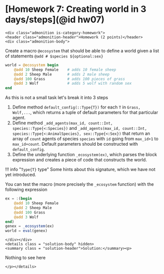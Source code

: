 # [Homework 7: Creating world in 3 days/steps](@id hw07)

```@raw html
<div class="admonition is-category-homework">
<header class="admonition-header">Homework (2 points)</header>
<div class="admonition-body">
```
Create a macro `@ecosystem` that should be able to define a world given a list of statements `@add # $species ${optional:sex}`
```julia
world = @ecosystem begin
    @add 10 Sheep Female    # adds 10 female sheep
    @add 2 Sheep Male       # adds 2 male sheep
    @add 100 Grass          # adds 100 pieces of grass
    @add 3 Wolf             # adds 5 wolf with random sex
end
```
As this is not a small task let's break it into 3 steps
1. Define method `default_config(::Type{T})` for each `T` in `Grass, Wolf,...`, which returns a tuple of default parameters for that particular agent.
2. Define method `_add_agents(max_id, count::Int, species::Type{<:Species})` and `_add_agents(max_id, count::Int, species::Type{<:AnimalSpecies}, sex::Type{<:Sex})` that return an array of `count` agents of species `species` with `id` going from `max_id+1` to `max_id+count`. Default parameters should be constructed with `default_config`.
3. Define the underlying function `_ecosystem(ex)`, which parses the block expression and creates a piece of code that constructs the world.

!!! info "`Type{T}` type"
    Some hints about this signature, which we have not yet introduced.   

You can test the macro (more precisely the `_ecosystem` function) with the following expression
```julia
ex = :(begin
    @add 10 Sheep Female
    @add 2 Sheep Male
    @add 100 Grass
    @add 3 Wolf
end)
genex = _ecosystem(ex)
world = eval(genex)
```

```@raw html
</div></div>
<details class = "solution-body" hidden>
<summary class = "solution-header">Solution:</summary><p>
```

Nothing to see here

```@raw html
</p></details>
```